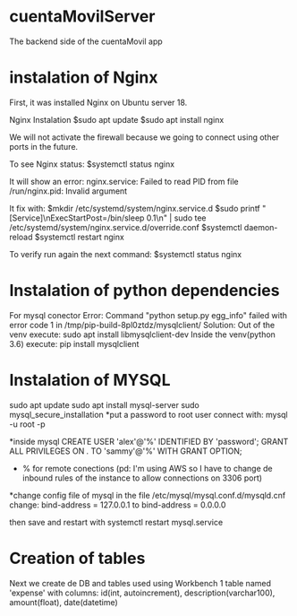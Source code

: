 # cuentaMovilServer
The backend side of the cuentaMovil app

# instalation of Nginx
First, it was installed Nginx on Ubuntu server 18.

Nginx Instalation
$sudo apt update
$sudo apt install nginx

We will not activate the firewall because we going to connect using other ports in the future.

To see Nginx status:
$systemctl status nginx

It will show an error:
nginx.service: Failed to read PID from file /run/nginx.pid: Invalid argument

It fix with:
$mkdir /etc/systemd/system/nginx.service.d
$sudo printf "[Service]\nExecStartPost=/bin/sleep 0.1\n" | sudo tee /etc/systemd/system/nginx.service.d/override.conf
$systemctl daemon-reload
$systemctl restart nginx

To verify run again the next command:
$systemctl status nginx

# Instalation of python dependencies
For mysql conector
Error: 
Command "python setup.py egg_info" failed with error code 1 in /tmp/pip-build-8pl0ztdz/mysqlclient/
Solution:
Out of the venv execute:
sudo apt install libmysqlclient-dev
Inside the venv(python 3.6) execute:
pip install mysqlclient

# Instalation of MYSQL
sudo apt update
sudo apt install mysql-server
sudo mysql_secure_installation
*put a password to root user
connect with:
mysql -u root -p

*inside mysql
CREATE USER 'alex'@'%' IDENTIFIED BY 'password';
GRANT ALL PRIVILEGES ON *.* TO 'sammy'@'%' WITH GRANT OPTION;
* % for remote conections
(pd: I'm using AWS so I have to change de inbound rules of the instance to allow connections on 3306 port)

*change config file of mysql
in the file /etc/mysql/mysql.conf.d/mysqld.cnf change:
bind-address =  127.0.0.1
to 
bind-address =  0.0.0.0

then save and restart with
systemctl restart mysql.service

# Creation of tables
Next we create de DB and tables used using Workbench
1 table named 'expense' with columns: id(int, autoincrement), description(varchar100), amount(float), date(datetime)

